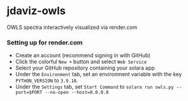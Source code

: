 # jdaviz-owls
OWLS spectra interactively visualized via render.com

### Setting up for render.com

* Create an account (recommend signing in with GitHub)
* Click the colorful `New +` button and select `Web Service`
* Select your GitHub repository containing your solara app
* Under the `Environment` tab, set an environment variable with the key `PYTHON_VERSION` to `3.9.10`.
* Under the `Settings` tab, set `Start Command` to `solara run owls.py --port=$PORT --no-open --host=0.0.0.0`

